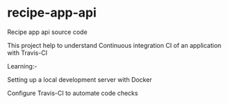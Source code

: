 # recipe-app-api
Recipe app api source code 

This project help to understand Continuous integration CI of an application with Travis-CI

Learning:-

Setting up a local development server with Docker

Configure Travis-CI to automate code checks

